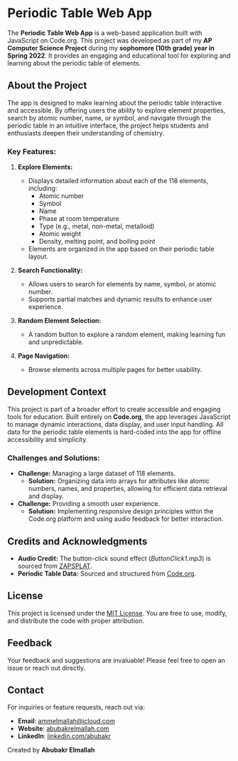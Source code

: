 # Periodic Table Web App

The **Periodic Table Web App** is a web-based application built with JavaScript on Code.org. This project was developed as part of my **AP Computer Science Project** during my **sophomore (10th grade) year in Spring 2022**. It provides an engaging and educational tool for exploring and learning about the periodic table of elements.

## About the Project

The app is designed to make learning about the periodic table interactive and accessible. By offering users the ability to explore element properties, search by atomic number, name, or symbol, and navigate through the periodic table in an intuitive interface, the project helps students and enthusiasts deepen their understanding of chemistry.

### Key Features:
1. **Explore Elements:**
   - Displays detailed information about each of the 118 elements, including:
     - Atomic number
     - Symbol
     - Name
     - Phase at room temperature
     - Type (e.g., metal, non-metal, metalloid)
     - Atomic weight
     - Density, melting point, and boiling point
   - Elements are organized in the app based on their periodic table layout.

2. **Search Functionality:**
   - Allows users to search for elements by name, symbol, or atomic number.
   - Supports partial matches and dynamic results to enhance user experience.

3. **Random Element Selection:**
   - A random button to explore a random element, making learning fun and unpredictable.

4. **Page Navigation:**
   - Browse elements across multiple pages for better usability.

## Development Context

This project is part of a broader effort to create accessible and engaging tools for education. Built entirely on **Code.org**, the app leverages JavaScript to manage dynamic interactions, data display, and user input handling. All data for the periodic table elements is hard-coded into the app for offline accessibility and simplicity.

### Challenges and Solutions:
- **Challenge:** Managing a large dataset of 118 elements.
  - **Solution:** Organizing data into arrays for attributes like atomic numbers, names, and properties, allowing for efficient data retrieval and display.
- **Challenge:** Providing a smooth user experience.
  - **Solution:** Implementing responsive design principles within the Code.org platform and using audio feedback for better interaction.

## Credits and Acknowledgments

- **Audio Credit:** The button-click sound effect (*ButtonClick1.mp3*) is sourced from [ZAPSPLAT](https://www.zapsplat.com/sound-effect-category/button-clicks/).
- **Periodic Table Data:** Sourced and structured from [Code.org](https://studio.code.org/docs/ide/applab/expressions/getColumn).

## License

This project is licensed under the [MIT License](LICENSE). You are free to use, modify, and distribute the code with proper attribution.

## Feedback

Your feedback and suggestions are invaluable! Please feel free to open an issue or reach out directly.

## Contact

For inquiries or feature requests, reach out via:
- **Email**: ammelmallah@icloud.com
- **Website**: [abubakrelmallah.com](https://abubakrelmallah.com/)
- **LinkedIn**: [linkedin.com/abubakr](https://www.linkedin.com/in/abubakr-elmallah-416a0b273/)

Created by **Abubakr Elmallah**

